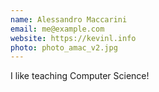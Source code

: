 ```yaml
---
name: Alessandro Maccarini
email: me@example.com
website: https://kevinl.info
photo: photo_amac_v2.jpg
---
```


I like teaching Computer Science!
